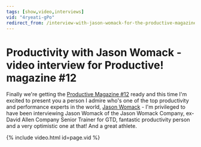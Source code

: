 ```yaml
---
tags: [show,video,interviews]
vid: "4ryeati-gPo"
redirect_from: /interview-with-jason-womack-for-the-productive-magazine-12/
---
```


# Productivity with Jason Womack - video interview for Productive! magazine #12

Finally we're getting the [Productive Magazine #12](http://productivemag.com/12/) ready and this time I'm excited to present you a person I admire who's one of the top productivity and performance experts in the world, [Jason Womack](http://twitter.com/JasonWomack) - I'm privileged to have been interviewing Jason Womack of the Jason Womack Company, ex-David Allen Company Senior Trainer for GTD, fantastic productivity person and a very optimistic one at that! And a great athlete.

{% include video.html id=page.vid %}

[n]: https://michael.gratis/nozbe